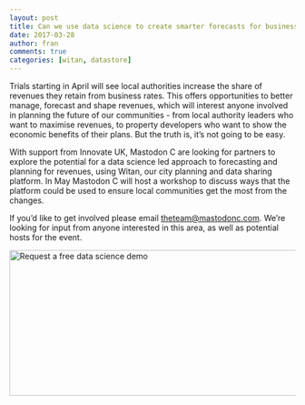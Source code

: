 ```yaml
---
layout: post
title: Can we use data science to create smarter forecasts for business rate income?
date: 2017-03-28
author: fran
comments: true
categories: [witan, datastore]
---
```

Trials starting in April will see local authorities increase the share
of revenues they retain from business rates. This offers opportunities
to better manage, forecast and shape revenues, which will interest
anyone involved in planning the future of our communities -  from
local authority leaders who want to maximise revenues, to property
developers who want to show the economic benefits of their plans.  But
the truth is, it’s not going to be easy.
<!--more-->

With support from Innovate UK, Mastodon C are looking for partners to
explore the potential for a data science led approach to forecasting
and planning for revenues, using Witan, our city planning and data
sharing platform. In May Mastodon C will host a workshop to discuss
ways that the platform could be used to ensure local communities get
the most from the changes.

If you’d like to get involved please email theteam@mastodonc.com.
We’re looking for input from anyone interested in this area, as well
as potential hosts for the event.

<!--HubSpot Call-to-Action Code --><span class="hs-cta-wrapper" id="hs-cta-wrapper-278795c6-a5ec-429d-a4a5-aa90044fe71f"><span class="hs-cta-node hs-cta-278795c6-a5ec-429d-a4a5-aa90044fe71f" id="hs-cta-278795c6-a5ec-429d-a4a5-aa90044fe71f"><!--[if lte IE 8]><div id="hs-cta-ie-element"></div><![endif]--><a href="https://cta-redirect.hubspot.com/cta/redirect/3461032/278795c6-a5ec-429d-a4a5-aa90044fe71f" ><img class="hs-cta-img" id="hs-cta-img-278795c6-a5ec-429d-a4a5-aa90044fe71f" style="border-width:0px;" height="256" width="513" src="https://no-cache.hubspot.com/cta/default/3461032/278795c6-a5ec-429d-a4a5-aa90044fe71f.png"  alt="Request a free data science demo"/></a></span><script charset="utf-8" src="https://js.hscta.net/cta/current.js"></script><script type="text/javascript"> hbspt.cta.load(3461032, '278795c6-a5ec-429d-a4a5-aa90044fe71f', {}); </script></span><!-- end HubSpot Call-to-Action Code -->
